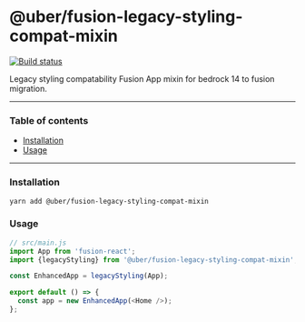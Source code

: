 # @uber/fusion-legacy-styling-compat-mixin

[![Build status](https://badge.buildkite.com/e962e49f800a98e953516b0d036bc66501ccb5e90dcd7eff2f.svg?branch=master)](https://buildkite.com/uber/fusionjs)

Legacy styling compatability Fusion App mixin for bedrock 14 to fusion migration.

---

### Table of contents

* [Installation](#installation)
* [Usage](#usage)

---

### Installation

```
yarn add @uber/fusion-legacy-styling-compat-mixin
```

### Usage

```js
// src/main.js
import App from 'fusion-react';
import {legacyStyling} from '@uber/fusion-legacy-styling-compat-mixin';

const EnhancedApp = legacyStyling(App);

export default () => {
  const app = new EnhancedApp(<Home />);
};
```
